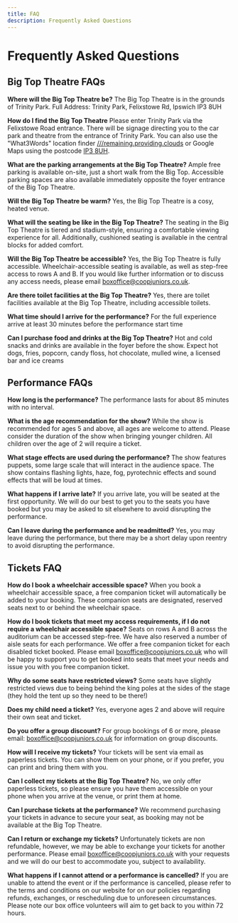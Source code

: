 ```yaml
---
title: FAQ
description: Frequently Asked Questions
---
```


# Frequently Asked Questions

## Big Top Theatre FAQs 

**Where will the Big Top Theatre be?**
The Big Top Theatre is in the grounds of Trinity Park. Full Address: Trinity Park, Felixstowe Rd, Ipswich IP3 8UH

**How do I find the Big Top Theatre**
Please enter Trinity Park via the Felixstowe Road entrance. There will be signage directing you to the car park and theatre from the entrance of Trinity Park. You can also use the "What3Words" location finder [///remaining.providing.clouds](https://what3words.com/remaining.providing.clouds) or Google Maps using the postcode [IP3 8UH](https://www.google.com/maps/place/Ipswich+IP3+8UH/).

**What are the parking arrangements at the Big Top Theatre?**
Ample free parking is available on-site, just a short walk from the Big Top. Accessible parking spaces are also available immediately opposite the foyer entrance of the Big Top Theatre. 

**Will the Big Top Theatre be warm?**
Yes, the Big Top Theatre is a cosy, heated venue. 

**What will the seating be like in the Big Top Theatre?**
The seating in the Big Top Theatre is tiered and stadium-style, ensuring a comfortable viewing experience for all. Additionally, cushioned seating is available in the central blocks for added comfort.

**Will the Big Top Theatre be accessible?**
Yes, the Big Top Theatre is fully accessible. Wheelchair-accessible seating is available, as well as step-free access to rows A and B. If you would like further information or to discuss any access needs, please email [boxoffice@coopjuniors.co.uk](mailto:boxoffice@coopjuniors.co.uk). 

**Are there toilet facilities at the Big Top Theatre?**
Yes, there are toilet facilities available at the Big Top Theatre, including accessible toilets.

**What time should I arrive for the performance?**
For the full experience arrive at least 30 minutes before the performance start time

**Can I purchase food and drinks at the Big Top Theatre?**
Hot and cold snacks and drinks are available in the foyer before the show. Expect hot dogs, fries, popcorn, candy floss, hot chocolate, mulled wine, a licensed bar and ice creams

## Performance FAQs

**How long is the performance?**
The performance lasts for about 85 minutes with no interval.

**What is the age recommendation for the show?**
While the show is recommended for ages 5 and above, all ages are welcome to attend. Please consider the duration of the show when bringing younger children. All children over the age of 2 will require a ticket. 

**What stage effects are used during the performance?**
The show features puppets, some large scale that will interact in the audience space. The show contains flashing lights, haze, fog, pyrotechnic effects and sound effects that will be loud at times.

**What happens if I arrive late?**
If you arrive late, you will be seated at the first opportunity. We will do our best to get you to the seats you have booked but you may be asked to sit elsewhere to avoid disrupting the performance.

**Can I leave during the performance and be readmitted?**
Yes, you may leave during the performance, but there may be a short delay upon reentry to avoid disrupting the performance. 

## Tickets FAQ

**How do I book a wheelchair accessible space?**
When you book a wheelchair accessible space, a free companion ticket will automatically be added to your booking. These companion seats are designated, reserved seats next to or behind the wheelchair space.

**How do I book tickets that meet my access requirements, if I do not require a wheelchair accessible space?**
Seats on rows A and B across the auditorium can be accessed step-free. We have also reserved a number of aisle seats for each performance. We offer a free companion ticket for each disabled ticket booked. Please email [boxoffice@coopjuniors.co.uk](mailto:boxoffice@coopjuniors.co.uk) who will be happy to support you to get booked into seats that meet your needs and issue you with you free companion ticket.

**Why do some seats have restricted views?**
Some seats have slightly restricted views due to being behind the king poles at the sides of the stage (they hold the tent up so they need to be there!)

**Does my child need a ticket?**
Yes, everyone ages 2 and above will require their own seat and ticket.

**Do you offer a group discount?**
For group bookings of 6 or more, please email: [boxoffice@coopjuniors.co.uk](mailto:boxoffice@coopjuniors.co.uk)  for information on group discounts.

**How will I receive my tickets?**
Your tickets will be sent via email as paperless tickets. You can show them on your phone, or if you prefer, you can print and bring them with you.

**Can I collect my tickets at the Big Top Theatre?**
No, we only offer paperless tickets, so please ensure you have them accessible on your phone when you arrive at the venue, or print them at home. 

**Can I purchase tickets at the performance?**
We recommend purchasing your tickets in advance to secure your seat, as booking may not be available at the Big Top Theatre. 

**Can I return or exchange my tickets?**
Unfortunately tickets are non refundable, however, we may be able to exchange your tickets for another performance. Please email [boxoffice@coopjuniors.co.uk](mailto:boxoffice@coopjuniors.co.uk) with your requests and we will do our best to accommodate you, subject to availability.

**What happens if I cannot attend or a performance is cancelled?**
If you are unable to attend the event or if the performance is cancelled, please refer to the terms and conditions on our website for on our policies regarding refunds, exchanges, or rescheduling due to unforeseen circumstances. Please note our box office volunteers will aim to get back to you within 72 hours.